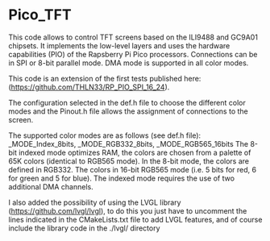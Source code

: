 # Pico_TFT



This code allows to control TFT screens based on the ILI9488 and GC9A01 chipsets. It implements the low-level layers and uses the hardware capabilities (PIO) of the Rapsberry Pi Pico processors. Connections can be in SPI or 8-bit parallel mode. DMA mode is supported in all color modes.

This code is an extension of the first tests published here: (https://github.com/THLN33/RP_PIO_SPI_16_24).

The configuration selected in the def.h file to choose the different color modes and the Pinout.h file allows the assignment of connections to the screen.

The supported color modes are as follows (see def.h file):
_MODE_Index_8bits, _MODE_RGB332_8bits, _MODE_RGB565_16bits
The 8-bit indexed mode optimizes RAM, the colors are chosen from a palette of 65K colors (identical to RGB565 mode).
In the 8-bit mode, the colors are defined in RGB332.
The colors in 16-bit RGB565 mode (i.e. 5 bits for red, 6 for green and 5 for blue).
The indexed mode requires the use of two additional DMA channels.

I also added the possibility of using the LVGL library (https://github.com/lvgl/lvgl), to do this you just have to uncomment the lines indicated in the CMakeLists.txt file to add LVGL features, and of course include the library code in the ./lvgl/ directory 
